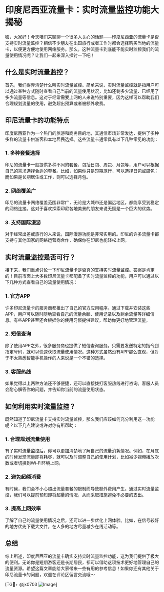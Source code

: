 # 印度尼西亚流量卡：实时流量监控功能大揭秘

嗨，大家好！今天咱们来聊聊一个很多人关心的话题——印度尼西亚的流量卡是否支持实时流量监控？相信不少朋友在出国旅行或者工作时都会选择购买当地的流量卡，以便更方便地使用网络服务。那么，这种流量卡到底能不能实时监控我们的流量使用情况呢？让我们一起来深入探讨一下吧！

## 什么是实时流量监控？

首先，我们得弄清楚什么叫实时流量监控。简单来说，实时流量监控就是指用户可以通过某种方式随时查看自己当前的流量使用状况，比如还剩多少流量、已经用了多少流量等信息。这对于经常需要上网的人来说特别重要，因为这样可以帮助我们合理规划流量的使用，避免超出预算或者被额外收费。

## 印尼流量卡的功能特点

印度尼西亚作为一个热门的旅游和商务目的地，其通信市场非常发达，提供了多种多样的流量卡供游客和本地居民选择。这些流量卡通常具有以下几种常见的功能：

### 1. 多种套餐选择
印尼的流量卡一般提供多种不同的套餐，包括日包、周包、月包等，用户可以根据自己的需求选择合适的套餐。比如，如果你只是短期旅行，可以选择日包或周包；而如果是长期居住或工作，则可以选择月包。

### 2. 网络覆盖广
印尼的流量卡网络覆盖范围非常广，无论是大城市还是偏远地区，都能享受到稳定的网络连接。这对于喜欢探索印尼各地美景的朋友来说无疑是一个巨大的优势。

### 3. 支持国际漫游
对于经常出差或旅行的人来说，国际漫游功能是非常实用的。印尼的许多流量卡都支持与其他国家的网络运营商合作，确保你在印尼也能轻松上网。

## 实时流量监控是否可行？

接下来，我们重点讨论一下印尼流量卡是否真的支持实时流量监控。答案是肯定的！目前市面上大多数印尼流量卡都配备了实时流量监控的功能，用户可以通过以下几种方式查看自己的流量使用情况：

### 1. 官方APP
许多印尼流量卡的服务商都推出了自己的官方应用程序。通过下载并安装这些APP，用户可以随时随地查看自己的流量余额、使用记录以及剩余流量等详细信息。有些APP甚至还会根据你的使用习惯提供建议，帮助你更好地管理流量。

### 2. 短信查询
除了使用APP之外，很多服务商也提供了短信查询服务。只需要发送特定的指令到指定号码，就可以快速获取流量使用情况。这种方式虽然没有APP那么直观，但对于不太熟悉智能手机操作的人来说是一个不错的选择。

### 3. 客服热线
如果觉得以上两种方法还不够便捷，还可以直接拨打客服热线进行咨询。客服人员会耐心解答你的问题，并告知你当前的流量使用状态。

## 如何利用实时流量监控？

既然知道了印尼流量卡支持实时流量监控，那么我们应该如何充分利用这一功能呢？以下几点建议或许对你有所帮助：

### 1. 合理规划流量使用
有了实时流量监控后，你可以更加清楚地了解自己的流量消耗情况。例如，在月底的时候发现流量即将耗尽，就可以及时调整自己的使用计划，比如减少视频播放次数或者切换到Wi-Fi环境上网。

### 2. 避免超额消费
有时候，我们会不小心超出流量套餐的限制而导致额外费用产生。通过实时流量监控，我们可以提前预知即将超量的情况，从而采取措施避免不必要的支出。

### 3. 提高上网效率
了解了自己的流量使用情况之后，还可以进一步优化上网体验。比如，在信号较好的地方优先下载大文件，在人多的地方尽量减少在线活动等。

## 总结

综上所述，印度尼西亚的流量卡确实支持实时流量监控功能，这为我们提供了极大的便利。无论你是短期游客还是长期居民，都可以借助这项技术更好地管理自己的流量资源。希望这篇文章能给大家带来一些有用的参考信息！如果你还有其他关于印尼流量卡的问题，欢迎在评论区留言交流哦～

[TG💪+ @jx0703 ![Image](https://github.com/user-attachments/assets/dbca1d08-cadb-493c-b0ec-ad6f7a83f270)]
